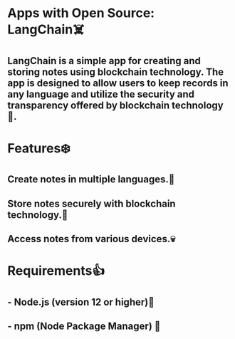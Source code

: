 # Apps with Open Source: LangChain☠️

## LangChain is a simple app for creating and storing notes using blockchain technology. The app is designed to allow users to keep records in any language and utilize the security and transparency offered by blockchain technology🫣.

# Features❄️

## Create notes in multiple languages.👀
## Store notes securely with blockchain technology.🤖
## Access notes from various devices.💀



# Requirements👍

## - Node.js (version 12 or higher)💢
## - npm (Node Package Manager) 🫡


